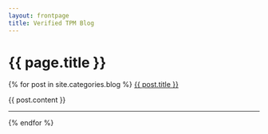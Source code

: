 ```yaml
---
layout: frontpage
title: Verified TPM Blog
---
```


# {{ page.title }}

{% for post in site.categories.blog %}
<a href="{{ site.baseurl }}{{ post.url }}">{{ post.title }}</a>

{{ post.content }}

-----

{% endfor %}
